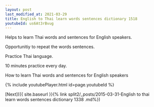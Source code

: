 ```yaml
---
layout: post
last_modified_at: 2021-03-29
title: English to Thai learn words sentences dictionary 1518 
youtubeId: us6At3rBvug
---
```

 
 
Helps to learn Thai words and sentences for English speakers.

Opportunitiy to repeat the words sentences. 

Practice Thai language. 
 
10 minutes practice every day. 
 
How to learn Thai words and sentences for English speakers 
 
{% include youtubePlayer.html id=page.youtubeId %}
 
 
[Next]({{ site.baseurl }}{% link  split2/_posts/2015-03-31-English to thai learn words sentences dictionary 1338 .md%})
 

